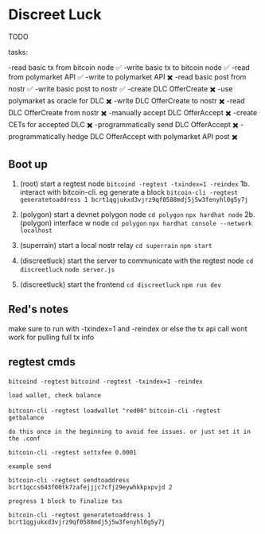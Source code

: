 # Discreet Luck

TODO

tasks:

-read basic tx from bitcoin node ✅
-write basic tx to bitcoin node ✅
-read from polymarket API ✅
-write to polymarket API ✖️
-read basic post from nostr ✅
-write basic post to nostr ✅
-create DLC OfferCreate ✖️
-use polymarket as oracle for DLC ✖️
-write DLC OfferCreate to nostr ✖️
-read DLC OfferCreate from nostr ✖️
-manually accept DLC OfferAccept ✖️
-create CETs for accepted DLC ✖️
-programmatically send DLC OfferAccept ✖️
-programmatically hedge DLC OfferAccept with polymarket API post ✖️

## Boot up

1. (root) start a regtest node
   `bitcoind -regtest -txindex=1 -reindex`
   1b. interact with bitcoin-cli. eg generate a block
   `bitcoin-cli -regtest generatetoaddress 1 bcrt1qgjukxd3vjrz9qf0588mdj5j5w3fenyhl0g5y7j`

2. (polygon) start a devnet polygon node
   `cd polygon`
   `npx hardhat node`
   2b. (polygon) interface w node
   `cd polygon`
   `npx hardhat console --network localhost`

3. (superrain) start a local nostr relay
   `cd superrain`
   `npm start`

4. (discreetluck) start the server to communicate with the regtest node
   `cd discreetluck`
   `node server.js`

5. (discreetluck) start the frontend
   `cd discreetluck`
   `npm run dev`

## Red's notes

make sure to run with -txindex=1 and -reindex or else the tx api call wont work for pulling full tx info

## regtest cmds

`bitcoind -regtest`
`bitcoind -regtest -txindex=1 -reindex`

    load wallet, check balance

`bitcoin-cli -regtest loadwallet "red00"`
`bitcoin-cli -regtest getbalance`

    do this once in the beginning to avoid fee issues. or just set it in the .conf

`bitcoin-cli -regtest settxfee 0.0001`

    example send

`bitcoin-cli -regtest sendtoaddress bcrt1qccs643f00tk7zafejjjc7cfj29eywhkkpxpvjd 2`

    progress 1 block to finalize txs

`bitcoin-cli -regtest generatetoaddress 1 bcrt1qgjukxd3vjrz9qf0588mdj5j5w3fenyhl0g5y7j`
